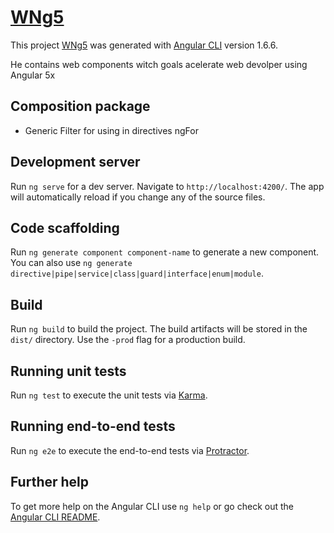 # [WNg5](https://github.com/wquintanilhadasilva/w-ng5)

This project [WNg5](https://github.com/wquintanilhadasilva/w-ng5) was generated with [Angular CLI](https://github.com/angular/angular-cli) version 1.6.6.

He contains web components witch goals acelerate web devolper using Angular 5x

## Composition package

* Generic Filter for using in directives ngFor

## Development server

Run `ng serve` for a dev server. Navigate to `http://localhost:4200/`. The app will automatically reload if you change any of the source files.

## Code scaffolding

Run `ng generate component component-name` to generate a new component. You can also use `ng generate directive|pipe|service|class|guard|interface|enum|module`.

## Build

Run `ng build` to build the project. The build artifacts will be stored in the `dist/` directory. Use the `-prod` flag for a production build.

## Running unit tests

Run `ng test` to execute the unit tests via [Karma](https://karma-runner.github.io).

## Running end-to-end tests

Run `ng e2e` to execute the end-to-end tests via [Protractor](http://www.protractortest.org/).

## Further help

To get more help on the Angular CLI use `ng help` or go check out the [Angular CLI README](https://github.com/angular/angular-cli/blob/master/README.md).
